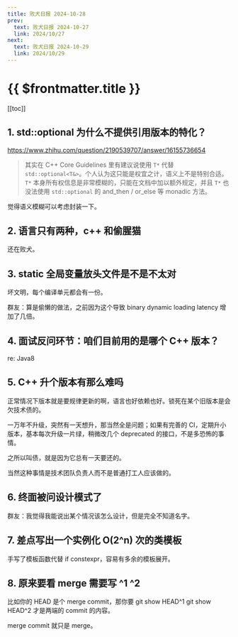 ```yaml
---
title: 败犬日报 2024-10-28
prev:
  text: 败犬日报 2024-10-27
  link: 2024/10/27
next:
  text: 败犬日报 2024-10-29
  link: 2024/10/29
---
```


# {{ $frontmatter.title }}

[[toc]]

## 1. std::optional 为什么不提供引用版本的特化？

<https://www.zhihu.com/question/2190539707/answer/16155736654>

> 其实在 C++ Core Guidelines 里有建议说使用 `T*` 代替 `std::optional<T&>`。个人认为这只能是权宜之计，语义上不是特别合适。`T*` 本身所有权信息是非常模糊的，只能在文档中加以额外规定，并且 `T*` 也没法使用 `std::optional` 的 and_then / or_else 等 monadic 方法。

觉得语义模糊可以考虑封装一下。

## 2. 语言只有两种，c++ 和偷腥猫

还在败犬。

## 3. static 全局变量放头文件是不是不太对

坏文明，每个编译单元都会有一份。

群友：算是偷懒的做法，之前因为这个导致 binary dynamic loading latency 增加了几倍。

## 4. 面试反问环节：咱们目前用的是哪个 C++ 版本？

re: Java8

## 5. C++ 升个版本有那么难吗

正常情况下版本就是要规律更新的啊，语言也好依赖也好。锁死在某个旧版本是会欠技术债的。

一万年不升级，突然有一天想升，那当然全是问题；如果有完善的 CI，定期升小版本，基本每次升级一片绿，稍微改几个 deprecated 的接口，不是多恐怖的事情。

之所以叫债，就是因为它总有一天要还的。

当然这种事情是技术团队负责人而不是普通打工人应该做的。

## 6. 终面被问设计模式了

群友：我觉得我能说出某个情况该怎么设计，但是完全不知道名字。

## 7. 差点写出一个实例化 O(2^n) 次的类模板

手写了模板函数代替 if constexpr，容易有多余的模板展开。

## 8. 原来要看 merge 需要写 ^1 ^2

比如你的 HEAD 是个 merge commit，那你要 git show HEAD^1 git show HEAD^2 才是两端的 commit 的内容。

merge commit 就只是 merge。
